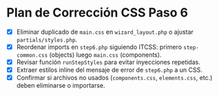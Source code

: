 # Plan de Corrección CSS Paso 6

- [x] Eliminar duplicado de `main.css` en `wizard_layout.php` o ajustar `partials/styles.php`.
- [x] Reordenar imports en `step6.php` siguiendo ITCSS: primero `step-common.css` (objects) luego `main.css` (components).
- [x] Revisar función `runStepStyles` para evitar inyecciones repetidas.
- [x] Extraer estilos inline del mensaje de error de `step6.php` a un CSS.
- [x] Confirmar si archivos no usados (`components.css`, `elements.css`, etc.) deben eliminarse o importarse.
